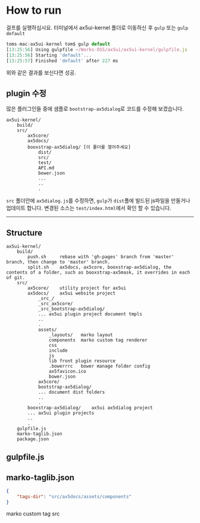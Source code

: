 # How to run

걸프를 실행하십시요.
터미널에서 ax5ui-kernel 폴더로 이동하신 후
`gulp` 또는 `gulp default`

```js
toms-mac:ax5ui-kernel tom$ gulp default
[13:25:56] Using gulpfile ~/Works-OSS/ax5ui/ax5ui-kernel/gulpfile.js
[13:25:56] Starting 'default'...
[13:25:57] Finished 'default' after 227 ms
```

위와 같은 결과를 보신다면 성공.

## plugin 수정

많은 플러그인들 중에 샘플로 `bootstrap-ax5dialog`로 코드를 수정해 보겠습니다.

```
ax5ui-kernel/
    build/
    src/
        ax5core/   
        ax5docs/
        booxstrap-ax5dialog/ [이 폴더를 열어주세요]
            dist/
            src/
            test/
            API.md
            bower.json
            ...
            ..
            .
```

`src` 폴더안에 `ax5dialog.js`를 수정하면, `gulp`가 `dist`폴에 빌드된 js파일을 만들거나 업데이트 합니다. 
변경된 소스는 `test/index.html`에서 확인 할 수 있습니다.


- - - 


## Structure
```
ax5ui-kernel/
    build/
        push.sh     rebase with 'gh-pages' branch from 'master' branch, then change to 'master' branch.
        split.sh    ax5docs, ax5core, booxstrap-ax5dialog, the contents of a folder, such as booxstrap-ax5mask, it overrides in each of git.
    src/
        ax5core/    utility project for ax5ui
        ax5docs/    ax5ui website project
            _src_/
            _src_ax5core/
            _src_bootstrap-ax5dialog/
            ... ax5ui plugin project document tmpls
            ..
            .
            assets/ 
                _layouts/   marko layout
                components  marko custom tag renderer
                css
                include
                js  
                lib front plugin resource
                .bowerrrc   bower manage folder config
                ax5favicon.ico
                bower.json  
            ax5core/
            bootstrap-ax5dialog/
            ... document dist folders
            ..
            .            
        booxstrap-ax5dialog/    ax5ui ax5dialog project
        ... ax5ui plugin projects
        ..
        .
    gulpfile.js
    marko-taglib.json
    package.json
```

## gulpfile.js


## marko-taglib.json

```json
{
	"tags-dir": "src/ax5docs/assets/components"
}
```
marko custom tag src

